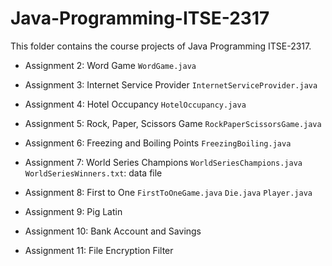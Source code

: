 # Java-Programming-ITSE-2317

This folder contains the course projects of Java Programming ITSE-2317. 

- Assignment 2: Word Game 
 `WordGame.java`

- Assignment 3: Internet Service Provider 
 `InternetServiceProvider.java`

- Assignment 4: Hotel Occupancy
 `HotelOccupancy.java`

- Assignment 5: Rock, Paper, Scissors Game
 `RockPaperScissorsGame.java`

- Assignment 6: Freezing and Boiling Points
 `FreezingBoiling.java`

- Assignment 7: World Series Champions
 `WorldSeriesChampions.java`
 `WorldSeriesWinners.txt`: data file

- Assignment 8: First to One
 `FirstToOneGame.java`
 `Die.java`
 `Player.java`

- Assignment 9: Pig Latin

- Assignment 10: Bank Account and Savings

- Assignment 11: File Encryption Filter
